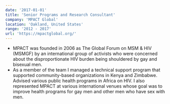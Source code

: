 ```yaml
---
date: '2017-01-01'
title: 'Senior Programs and Research Consultant'
company: 'MPACT Global'
location: 'Oakland, United States'
range: '2012 - 2017'
url: 'https://mpactglobal.org/'
---
```


- MPACT was founded in 2006 as The Global Forum on MSM & HIV (MSMGF) by an international group of activists who were concerned about the disproportionate HIV burden being shouldered by gay and bisexual men.
- As a member of the team I managed a technical support program that supported community-based
  organizations in Kenya and Zimbabwe. Advised various public health programs in Africa on HIV. I also represented MPACT at various international venues whose goal was to improve health programs for gay men and other men who have sex with men.
